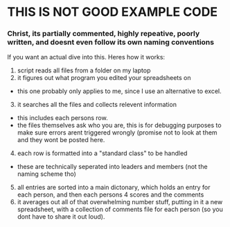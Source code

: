 # THIS IS NOT GOOD EXAMPLE CODE
### Christ, its partially commented, highly repeative, poorly written, and doesnt even follow its own naming conventions


If you want an actual dive into this. Heres how it works:

1. script reads all files from a folder on my laptop
2. it figures out what program you edited your spreadsheets on
  - this one probably only applies to me, since I use an alternative to excel.
3. it searches all the files and collects relevent information
  - this includes each persons row. 
  - the files themselves ask who you are, this is for debugging purposes to make sure errors arent triggered wrongly (promise not to look at them and they wont be posted here.
4. each row is formatted into a "standard class" to be handled
  - these are technically seperated into leaders and members (not the naming scheme tho)
5. all entries are sorted into a main dictonary, which holds an entry for each person, and then each persons 4 scores and the comments
6. it averages out all of that overwhelming number stuff, putting in it a new spreadsheet, with a collection of comments file for each person (so you dont have to share it out loud).
